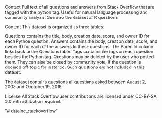 Context
Full text of all questions and answers from Stack Overflow that are tagged with the python tag. Useful for natural language processing and community analysis. See also the dataset of R questions.

Content
This dataset is organized as three tables:

Questions contains the title, body, creation date, score, and owner ID for each Python question.
Answers contains the body, creation date, score, and owner ID for each of the answers to these questions. The ParentId column links back to the Questions table.
Tags contains the tags on each question besides the Python tag.
Questions may be deleted by the user who posted them. They can also be closed by community vote, if the question is deemed off-topic for instance. Such questions are not included in this dataset.

The dataset contains questions all questions asked between August 2, 2008 and Ocotober 19, 2016.

License
All Stack Overflow user contributions are licensed under CC-BY-SA 3.0 with attribution required.


"# datainc_stackoverflow" 
